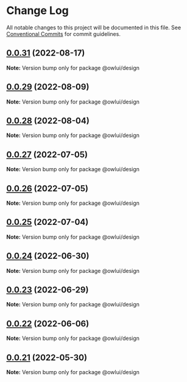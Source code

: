 # Change Log

All notable changes to this project will be documented in this file.
See [Conventional Commits](https://conventionalcommits.org) for commit guidelines.

## [0.0.31](https://github.com/EEBOS/owl-ui/compare/v0.0.29...v0.0.31) (2022-08-17)

**Note:** Version bump only for package @owlui/design





## [0.0.29](https://github.com/EEBOS/owl-ui/compare/v0.0.28...v0.0.29) (2022-08-09)

**Note:** Version bump only for package @owlui/design





## [0.0.28](https://github.com/EEBOS/owl-ui/compare/v0.0.27...v0.0.28) (2022-08-04)

**Note:** Version bump only for package @owlui/design





## [0.0.27](https://github.com/EEBOS/owl-ui/compare/v0.0.26...v0.0.27) (2022-07-05)

**Note:** Version bump only for package @owlui/design





## [0.0.26](https://github.com/EEBOS/owl-ui/compare/v0.0.25...v0.0.26) (2022-07-05)

**Note:** Version bump only for package @owlui/design





## [0.0.25](https://github.com/EEBOS/owl-ui/compare/v0.0.24...v0.0.25) (2022-07-04)

**Note:** Version bump only for package @owlui/design





## [0.0.24](https://github.com/EEBOS/owl-ui/compare/v0.0.23...v0.0.24) (2022-06-30)

**Note:** Version bump only for package @owlui/design





## [0.0.23](https://github.com/EEBOS/owl-ui/compare/v0.0.22...v0.0.23) (2022-06-29)

**Note:** Version bump only for package @owlui/design





## [0.0.22](https://github.com/EEBOS/owl-ui/compare/v0.0.21...v0.0.22) (2022-06-06)

**Note:** Version bump only for package @owlui/design





## [0.0.21](https://github.com/EEBOS/owl-ui/compare/v0.0.20...v0.0.21) (2022-05-30)

**Note:** Version bump only for package @owlui/design
